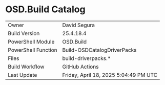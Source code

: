 ﻿# OSD.Build Catalog

| | |
|-|-|
| Owner | David Segura |
| Build Version | 25.4.18.4 |
| PowerShell Module | OSD.Build |
| PowerShell Function | Build-OSDCatalogDriverPacks |
| Files | build-driverpacks.* |
| Build Workflow | GitHub Actions |
| Last Update | Friday, April 18, 2025 5:04:49 PM UTC |

